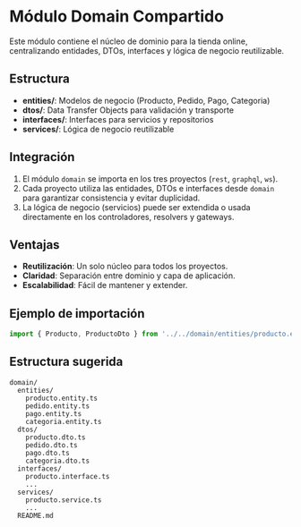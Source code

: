 # Módulo Domain Compartido

Este módulo contiene el núcleo de dominio para la tienda online, centralizando entidades, DTOs, interfaces y lógica de negocio reutilizable.

## Estructura
- **entities/**: Modelos de negocio (Producto, Pedido, Pago, Categoria)
- **dtos/**: Data Transfer Objects para validación y transporte
- **interfaces/**: Interfaces para servicios y repositorios
- **services/**: Lógica de negocio reutilizable

## Integración
1. El módulo `domain` se importa en los tres proyectos (`rest`, `graphql`, `ws`).
2. Cada proyecto utiliza las entidades, DTOs e interfaces desde `domain` para garantizar consistencia y evitar duplicidad.
3. La lógica de negocio (servicios) puede ser extendida o usada directamente en los controladores, resolvers y gateways.

## Ventajas
- **Reutilización**: Un solo núcleo para todos los proyectos.
- **Claridad**: Separación entre dominio y capa de aplicación.
- **Escalabilidad**: Fácil de mantener y extender.

## Ejemplo de importación
```typescript
import { Producto, ProductoDto } from '../../domain/entities/producto.entity';
```

## Estructura sugerida
```
domain/
  entities/
    producto.entity.ts
    pedido.entity.ts
    pago.entity.ts
    categoria.entity.ts
  dtos/
    producto.dto.ts
    pedido.dto.ts
    pago.dto.ts
    categoria.dto.ts
  interfaces/
    producto.interface.ts
    ...
  services/
    producto.service.ts
    ...
  README.md
```
